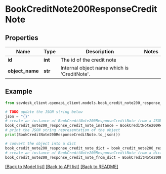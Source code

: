 # BookCreditNote200ResponseCreditNote


## Properties

Name | Type | Description | Notes
------------ | ------------- | ------------- | -------------
**id** | **int** | The id of the credit note | 
**object_name** | **str** | Internal object name which is &#39;CreditNote&#39;. | 

## Example

```python
from sevdesk_client.openapi_client.models.book_credit_note200_response_credit_note import BookCreditNote200ResponseCreditNote

# TODO update the JSON string below
json = "{}"
# create an instance of BookCreditNote200ResponseCreditNote from a JSON string
book_credit_note200_response_credit_note_instance = BookCreditNote200ResponseCreditNote.from_json(json)
# print the JSON string representation of the object
print(BookCreditNote200ResponseCreditNote.to_json())

# convert the object into a dict
book_credit_note200_response_credit_note_dict = book_credit_note200_response_credit_note_instance.to_dict()
# create an instance of BookCreditNote200ResponseCreditNote from a dict
book_credit_note200_response_credit_note_from_dict = BookCreditNote200ResponseCreditNote.from_dict(book_credit_note200_response_credit_note_dict)
```
[[Back to Model list]](../README.md#documentation-for-models) [[Back to API list]](../README.md#documentation-for-api-endpoints) [[Back to README]](../README.md)


